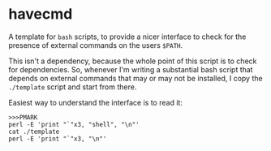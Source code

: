 # havecmd

A template for `bash` scripts, to provide a nicer interface to check for the presence of external commands on the users `$PATH`.

This isn't a dependency, because the whole point of this script is to check for dependencies. So, whenever I'm writing a substantial bash script that depends on external commands that may or may not be installed, I copy the `./template` script and start from there.

Easiest way to understand the interface is to read it:

```
>>>PMARK
perl -E 'print "`"x3, "shell", "\n"'
cat ./template
perl -E 'print "`"x3, "\n"'
```

